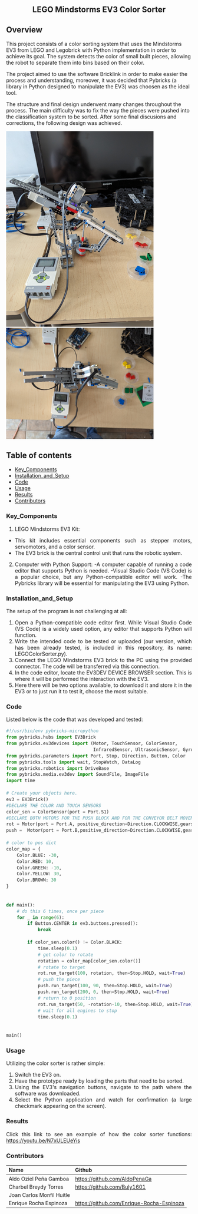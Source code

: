 <p align="center">
  <h2 align="center">LEGO Mindstorms EV3 Color Sorter</h2>
  <p align="justify">
    
## Overview
  
This project consists of a color sorting system that uses the Mindstorms EV3 from LEGO and Legobrick with Python implementation in order to achieve its goal. The system detects the color of small built pieces, allowing the robot to separate them into bins based on their color.

The project aimed to use the software Bricklink in order to make easier the process and understanding, moreover, it was decided that Pybricks (a library in Python designed to manipulate the EV3) was choosen as the ideal tool.

The structure and final design underwent many changes throughout the process. The main difficulty was to fix the way the pieces were pushed into the classification system to be sorted. After some final discusions and corrections, the following design was achieved.

<img src="https://github.com/AldoPenaGa/LEGOColorSorter/blob/main/DesignIMG1.jpg" width='400'>
<img src="https://github.com/AldoPenaGa/LEGOColorSorter/blob/main/DesignIMG2.jpg"width='400'>
  </p>
</p>
<be>

## Table of contents
- [Key_Components](#Key_Components)
- [Installation_and_Setup](#Installation_and_Setup)
- [Code](#Code)
- [Usage](#Usage)
- [Results](#Results)
- [Contributors](#Contributors)


<div align= "justify">

### Key_Components

1. LEGO Mindstorms EV3 Kit:
- This kit includes essential components such as stepper motors, servomotors, and a color sensor.
- The EV3 brick is the central control unit that runs the robotic system.

2. Computer with Python Support:
-A computer capable of running a code editor that supports Python is needed.
-Visual Studio Code (VS Code) is a popular choice, but any Python-compatible editor will work.
-The Pybricks library will be essential for manipulating the EV3 using Python.

### Installation_and_Setup

The setup of the program is not challenging at all:
1. Open a Python-compatible code editor first. While Visual Studio Code (VS Code) is a widely used option, any editor that supports Python will function.
2. Write the intended code to be tested or uploaded (our version, which has been already tested, is included in this repository, its name: LEGOColorSorter.py).
3. Connect the LEGO Mindstorms EV3 brick to the PC using the provided connector. The code will be transferred via this connection.
4.  In the code editor, locate the EV3DEV DEVICE BROWSER section. This is where it will be performed the interaction with the EV3.
5. Here there will be two options available, to download it and store it in the EV3 or to just run it to test it, choose the most suitable.

### Code
Listed below is the code that was developed and tested:
```python
#!/usr/bin/env pybricks-micropython
from pybricks.hubs import EV3Brick
from pybricks.ev3devices import (Motor, TouchSensor, ColorSensor,
                                 InfraredSensor, UltrasonicSensor, GyroSensor)
from pybricks.parameters import Port, Stop, Direction, Button, Color
from pybricks.tools import wait, StopWatch, DataLog
from pybricks.robotics import DriveBase
from pybricks.media.ev3dev import SoundFile, ImageFile
import time

# Create your objects here.
ev3 = EV3Brick()
#DECLARE THE COLOR AND TOUCH SENSORS
color_sen = ColorSensor(port = Port.S1)
#DECLARE BOTH MOTORS FOR THE PUSH BLOCK AND FOR THE CONVEYOR BELT MOVEMENT
rot = Motor(port = Port.A, positive_direction=Direction.CLOCKWISE,gears=None)
push =  Motor(port = Port.B,positive_direction=Direction.CLOCKWISE,gears=None)

# color to pos dict
color_map = {
    Color.BLUE: -30,
    Color.RED: 10,
    Color.GREEN: -10,
    Color.YELLOW: 30,
    Color.BROWN: 30
}   


def main():
    # do this 6 times, once per piece
    for _ in range(6):
        if Button.CENTER in ev3.buttons.pressed():
            break

        if color_sen.color() != Color.BLACK:
            time.sleep(0.1)
            # get color to rotate 
            rotation = color_map[color_sen.color()]
            # rotate to target
            rot.run_target(100, rotation, then=Stop.HOLD, wait=True)
            # push the piece 
            push.run_target(100, 90, then=Stop.HOLD, wait=True)
            push.run_target(200, 0, then=Stop.HOLD, wait=True)
            # return to 0 position
            rot.run_target(50, -rotation-10, then=Stop.HOLD, wait=True)
            # wait for all engines to stop
            time.sleep(0.1)


main()
```
### Usage

Utilizing the color sorter is rather simple:
1. Switch the EV3 on.
2. Have the prototype ready by loading the parts that need to be sorted.
3. Using the EV3's navigation buttons, navigate to the path where the software was downloaded.
4. Select the Python application and watch for confirmation (a large checkmark appearing on the screen).

### Results

Click this link to see an example of how the color sorter functions: https://youtu.be/N7xULEUeYis

### Contributors

| Name                          | Github                               |
|-------------------------------|--------------------------------------|
| Aldo Oziel Peña Gamboa        | https://github.com/AldoPenaGa        |
| Charbel Breydy Torres         | https://github.com/Buly1601          |
| Joan Carlos Monfil Huitle     |     |
| Enrique Rocha Espinoza        | https://github.com/Enrique-Rocha-Espinoza|

